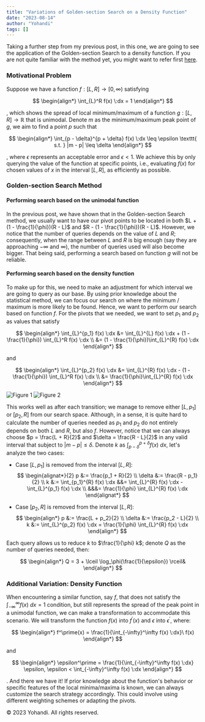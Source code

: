 ```yaml
---
title: "Variations of Golden-section Search on a Density Function"
date: "2023-08-14"
author: "Yohandi"
tags: []
---
```


Taking a further step from my previous post, in this one, we are going to see the application of the Golden-section Search to a density function. If you are not quite familiar with the method yet, you might want to refer first [here](https://www.yohandi.me/blog/golden-section-search/).

### Motivational Problem

Suppose we have a function $f : [L, R] \rightarrow [0, \infty)$ satisfying 

$$
\begin{align*}
    \int_{L}^R f(x) \:dx = 1
\end{align*}
$$

, which shows the spread of local minimum/maximum of a function $g : [L, R] \rightarrow \mathbb{R}$ that is unimodal. Denote $m$ as the minimum/maximum peak point of $g$, we aim to find a point $p$ such that

$$
\begin{align*}
    \int_{p - \delta}^{p + \delta} f(x) \:dx \leq \epsilon \texttt{  s.t.  } |m - p| \leq \delta
\end{align*}
$$
    
, where $\epsilon$ represents an acceptable error and $\epsilon < 1$. We achieve this by only querying the value of the function at specific points, i.e., evaluating $f(x)$ for chosen values of $x$ in the interval $[L, R]$, as efficiently as possible.

### Golden-section Search Method

#### Performing search based on the unimodal function

In the previous post, we have shown that in the Golden-section Search method, we usually want to have our pivot points to be located in both $L + (1 - \frac{1}{\phi})(R - L)$ and $R - (1 - \frac{1}{\phi})(R - L)$. However, we notice that the number of queries depends on the value of $L$ and $R$; consequently, when the range between $L$ and $R$ is big enough (say they are approaching $-\infty$ and $\infty$), the number of queries used will also become bigger. That being said, performing a search based on function $g$ will not be reliable.

#### Performing search based on the density function

To make up for this, we need to make an adjustment for which interval we are going to query as our base. By using prior knowledge about the statistical method, we can focus our search on where the minimum / maximum is more likely to be found. Hence, we want to perform our search based on function $f$. For the pivots that we needed, we want to set $p_1$ and $p_2$ as values that satisfy 

$$
\begin{align*}
    \int_{L}^{p_1} f(x) \:dx &= \int_{L}^{L} f(x) \:dx + (1 - \frac{1}{\phi}) \int_{L}^R f(x) \:dx \\
    &= (1 - \frac{1}{\phi})\int_{L}^{R} f(x) \:dx
\end{align*}
$$

and

$$
\begin{align*}
    \int_{L}^{p_2} f(x) \:dx &= \int_{L}^{R} f(x) \:dx - (1 - \frac{1}{\phi}) \int_{L}^R f(x) \:dx \\
    &= \frac{1}{\phi}\int_{L}^{R} f(x) \:dx
\end{align*}
$$

![Figure 1](/posts/figures/golden-section-search-on-density-function/0th-transition.png)
![Figure 2](/posts/figures/golden-section-search-on-density-function/1st-transition.png)

This works well as after each transition; we manage to remove either $[L, p_1]$ or $[p_2, R]$ from our search space. Although, in a sense, it is quite hard to calculate the number of queries needed as $p_1$ and $p_2$ do not entirely depends on both $L$ and $R$, but also $f$. However, notice that we can always choose $p = \frac{L + R}{2}$ and $\delta = \frac{R - L}{2}$ in any valid interval that subject to $|m - p| \leq \delta$. Denote $k$ as $\int_{p - \delta}^{p + \delta} f(x) \:dx$, let's analyze the two cases:

- Case $[L, p_1]$ is removed from the interval $[L, R]$:
    $$
    \begin{alignat*}{2}
    p &:= \frac{p_1 + R}{2} \\
    \delta &:= \frac{R - p_1}{2} \\
    k &:= \int_{p_1}^{R} f(x) \:dx &&= \int_{L}^{R} f(x) \:dx - \int_{L}^{p_1} f(x) \:dx \\
    &&&= \frac{1}{\phi} \int_{L}^{R} f(x) \:dx
    \end{alignat*}
    $$

- Case $[p_2, R]$ is removed from the interval $[L, R]$:
    $$
    \begin{align*}
        p &:= \frac{L + p_2}{2} \\
        \delta &:= \frac{p_2 - L}{2} \\
        k &:= \int_{L}^{p_2} f(x) \:dx = \frac{1}{\phi} \int_{L}^{R} f(x) \:dx
    \end{align*}
    $$

Each query allows us to reduce $k$ to $\frac{1}{\phi} k$; denote $Q$ as the number of queries needed, then:

$$
\begin{align*}
    Q = 3 + \lceil \log_\phi(\frac{1}{\epsilon}) \rceil&
\end{align*}
$$

### Additional Variation: Density Function

When encountering a similar function, say $f$, that does not satisfy the $\int_{-\infty}^{\infty} f(x) \:dx = 1$ condition, but still represents the spread of the peak point in a unimodal function, we can make a transformation to accommodate this scenario. We will transform the function $f(x)$ into $f^\prime(x)$ and $\epsilon$ into $\epsilon^\prime$, where: 

$$
\begin{align*}
    f^\prime(x) = \frac{1}{\int_{-\infty}^\infty f(x) \:dx}\ f(x)
\end{align*}
$$

and

$$
\begin{align*}
    \epsilon^\prime = \frac{1}{\int_{-\infty}^\infty f(x) \:dx} \epsilon, \epsilon < \int_{-\infty}^\infty f(x) \:dx
\end{align*}
$$

. And there we have it! If prior knowledge about the function's behavior or specific features of the local minima/maxima is known, we can always customize the search strategy accordingly. This could involve using different weighting schemes or adapting the pivots. 

&copy; 2023 Yohandi. All rights reserved.
